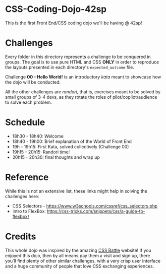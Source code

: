 # CSS-Coding-Dojo-42sp
This is the first Front End/CSS coding dojo we'll be having @ 42sp!

# Challenges
Every folder in this directory represents a challenge to be conquered in groups. 
The goal is to use pure HTML and CSS __ONLY__ in order to reproduce the layouts presented in each directory's `expected_outcome` file.

Challenge __00 - Hello World!__ is an introductory _kata_ meant to showcase how the dojo will be conducted.

All the other challenges are _randori_, that is, exercises meant to be solved by small groups of 3-4 devs, as they rotate the roles of pilot/copilot/audience to solve each problem.

# Schedule
- 18h30 - 18h40: Welcome
- 18h40 - 19h00: Brief explanation of the World of Front End
- 19h - 19h15: First Kata, solved collectively (Challenge 00)
- 19h15 - 20h15: Randori time!
- 20h15 - 20h30: final thoughts and wrap up

# Reference
While this is not an extensive list, these links might help in solving the challenges here:
- CSS Selectors - https://www.w3schools.com/cssref/css_selectors.php
- Intro to FlexBox: https://css-tricks.com/snippets/css/a-guide-to-flexbox/

# Credits
This whole dojo was inspired by the amazing [CSS Battle](https://cssbattle.dev/) website!
If you enjoyed this dojo, then by all means pay them a visit and sign up, there you'll find plenty of other similar challenges, with a very crisp user interface and a huge community of people that love CSS exchanging experiences.
